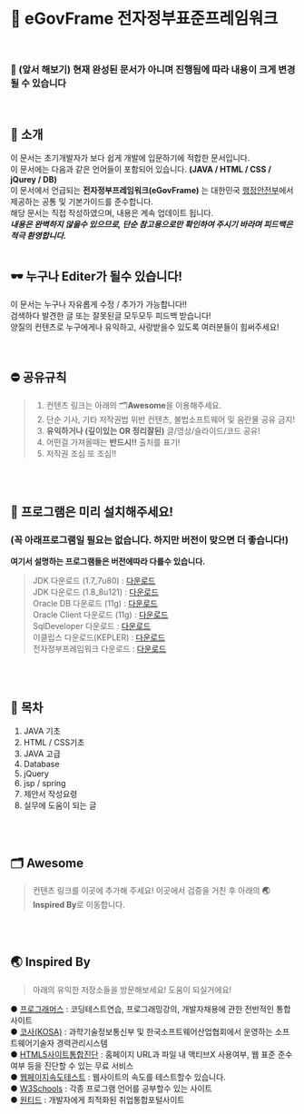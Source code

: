 # :flags:  eGovFrame 전자정부표준프레임워크  
<br>
  
### :hatching_chick: (앞서 해보기) 현재 완성된 문서가 아니며 진행됨에 따라 내용이 크게 변경될 수 있습니다
<br>

## :rabbit: 소개  
이 문서는 초기개발자가 보다 쉽게 개발에 입문하기에 적합한 문서입니다.<br>
이 문서에는 다음과 같은 언어들이 포함되어 있습니다. **(JAVA / HTML / CSS / jQurey / DB)** <br>
이 문서에서 언급되는 **전자정부프레임워크(eGovFrame)** 는 대한민국 [행정안전부](https://www.egovframe.go.kr/EgovIntro.jsp?menu=1&submenu=1)에서 제공하는 공통 및 기본가이드를 준수합니다.<br>
해당 문서는 직접 작성하였으며, 내용은 계속 업데이트 됩니다.<br>
***내용은 완벽하지 않을수 있으므로, 단순 참고용으로만 확인하여 주시기 바라며 피드백은 적극 환영합니다.***
<br>
<br>

## :dark_sunglasses:  누구나 Editer가 될수 있습니다!
이 문서는 누구나 자유롭게 수정 / 추가가 가능합니다!!<br>
검색하다 발견한 글 또는 잘못된글 모두모두 피드백 받습니다!<br>
양질의 컨텐츠로 누구에게나 유익하고, 사랑받을수 있도록 여러분들이 힘써주세요!<br>
<br>
<br>

## :no_entry: 공유규칙
> 1. 컨텐츠 링크는 아래의 :card_index_dividers:**Awesome**을 이용해주세요.
> 2. 단순 기사, 기타 저작권법 위반 컨텐츠, 불법소프트웨어 및 음란물 공유 금지!
> 3. **유익하거나 (깊이있는 OR 정리잘된)** 글/영상/슬라이드/코드 공유!
> 4. 어떤걸 가져올때는 **반드시!!** 출처를 표기!
> 5. 저작권 조심 또 조심!!
<br>
<br>

## :herb: 프로그램은 미리 설치해주세요! 
### (꼭 아래프로그램일 필요는 없습니다. 하지만 버전이 맞으면 더 좋습니다!)
**여기서 설명하는 프로그램들은 버전에따라 다를수 있습니다.**


> JDK 다운로드 (1.7_7u80)        : [다운로드](https://www.oracle.com/technetwork/java/javase/downloads/java-archive-downloads-javase7-521261.html)<br>
> JDK 다운로드 (1.8_8u121)        : [다운로드](https://www.oracle.com/technetwork/java/javase/downloads/java-archive-javase8-2177648.html)<br>
> Oracle DB 다운로드 (11g)       : [다운로드](https://www.oracle.com/technetwork/database/enterprise-edition/downloads/index.html)<br>
> Oracle Client 다운로드 (11g)    : [다운로드](https://www.oracle.com/database/technologies/instant-client/downloads.html)<br>
> SqlDeveloper 다운로드     : [다운로드](https://www.oracle.com/tools/downloads/sqldev-v192-downloads.html)<br>
> 이클립스 다운로드(KEPLER)          : [다운로드](https://www.eclipse.org/downloads/packages/release/kepler)<br>
> 전자정부프레임워크 다운로드 : [다운로드](https://www.egovframe.go.kr/EgovRunEnvReleaseNote.jsp?menu=3&submenu=1)<br>
<br>
<br>

## :mag_right: 목차
1. JAVA 기초<br>
2. HTML / CSS기초<br>
3. JAVA 고급<br>
4. Database<br>
5. jQuery<br>
6. jsp / spring<br>
7. 제안서 작성요령<br>
8. 실무에 도움이 되는 글<br>
<br>
<br>


## :card_index_dividers: Awesome
> 컨텐츠 링크를 이곳에 추가해 주세요!
> 이곳에서 검증을 거친 후 아래의 **:earth_asia: Inspired By**로 이동합니다.
<br>
<br>

## :earth_asia: Inspired By
> 아래의 유익한 저장소들을 방문해보세요! 도움이 되실거에요!<br>

● [프로그래머스](https://programmers.co.kr/) : 코딩테스트연습, 프로그래밍강의, 개발자채용에 관한 전반적인 통합사이트<br>
● [코사(KOSA)](https://career.sw.or.kr/) : 과학기술정보통신부 및 한국소프트웨어산업협회에서 운영하는 소프트웨어기술자 경력관리시스템<br>
● [HTML5사이트통합진단](https://www.koreahtml5.kr/front/diagnosis/diagnosticUrl.do) : 홈페이지 URL과 파일 내 액티브X 사용여부, 웹 표준 준수여부 등을 진단할 수 있는 무료 서비스<br>
● [웹페이지속도테스트](https://www.webpagetest.org/) : 웹사이트의 속도를 테스트할수 있습니다.<br>
● [W3Schools](https://www.w3schools.com/) : 각종 프로그램 언어를 공부할수 있는 사이트<br>
● [원티드](https://www.wanted.co.kr) : 개발자에게 최적화된 취업통합포털사이트<br>

